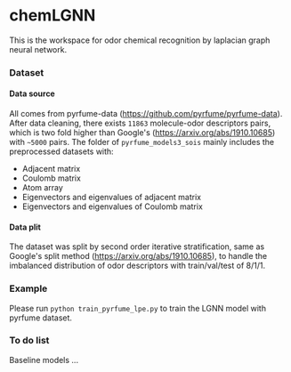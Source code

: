 # chemLGNN

This is the workspace for odor chemical recognition by laplacian graph neural network.

### Dataset
#### Data source
All comes from pyrfume-data (https://github.com/pyrfume/pyrfume-data). After data cleaning, there exists ```11863``` molecule-odor descriptors pairs, which is two fold higher than Google's (https://arxiv.org/abs/1910.10685) with ```~5000``` pairs. The folder of ```pyrfume_models3_sois``` mainly includes the preprocessed datasets with:
- Adjacent matrix
- Coulomb matrix
- Atom array
- Eigenvectors and eigenvalues of adjacent matrix
- Eigenvectors and eigenvalues of Coulomb matrix

#### Data plit
The dataset was split by second order iterative stratification, same as Google's split method (https://arxiv.org/abs/1910.10685), to handle the imbalanced distribution of odor descriptors with train/val/test of  8/1/1.

### Example
Please run ```python train_pyrfume_lpe.py``` to train the LGNN model with pyrfume dataset.

### To do list
Baseline models ...
